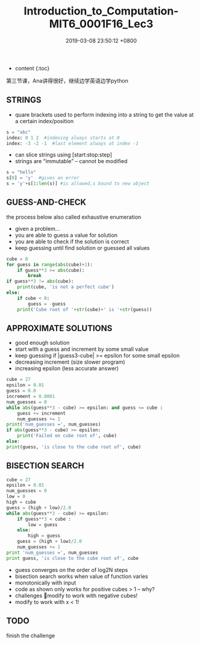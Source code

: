 ﻿---
layout: post
title:  "Introduction_to_Computation-MIT6_0001F16_Lec3"
date:   2019-03-08 23:50:12 +0800
categories: Introduction_to_Computation
tags: Python 
---

* content
{:toc}

第三节课，Ana讲得很好，继续边学英语边学python

## STRINGS
- quare brackets used to perform indexing into a string to get the value at a certain index/position
```python
s = "abc"
index: 0 1 2  #indexing always starts at 0 
index: -3 -2 -1  #last element always at index -1
```
- can slice strings using [start:stop:step]
- strings are “immutable” – cannot be modified
```python
s = "hello"
s[0] = 'y'  #gives an error 
s = 'y'+s[1:len(s)] #is allowed,s bound to new object
```

## GUESS-AND-CHECK
the process below also called exhaustive enumeration

 - given a problem...
 - you are able to guess a value for solution
 - you are able to check if the solution is correct
 - keep guessing until find solution or guessed all values
```python
cube = 8
for guess in range(abs(cube)+1):
    if guess**3 >= abs(cube):
        break
if guess**3 != abs(cube):
    print(cube, 'is not a perfect cube')
else:
    if cube < 0:
        guess = -guess
    print('Cube root of '+str(cube)+' is '+str(guess))
```

## APPROXIMATE SOLUTIONS
- good enough solution
- start with a guess and increment by some small value
- keep guessing  if |guess3-cube| >= epsilon for some small epsilon
- decreasing increment (size slower program) 
- increasing epsilon (less accurate answer)
```python
cube = 27
epsilon = 0.01
guess = 0.0
increment = 0.0001
num_guesses = 0
while abs(guess**3 - cube) >= epsilon: and guess <= cube :
    guess += increment
    num_guesses += 1
print('num_guesses =', num_guesses)
if abs(guess**3 - cube) >= epsilon:
    print('Failed on cube root of', cube)
else:
print(guess, 'is close to the cube root of', cube)
```

## BISECTION SEARCH
```python
cube = 27
epsilon = 0.01
num_guesses = 0
low = 0
high = cube
guess = (high + low)/2.0
while abs(guess**3 - cube) >= epsilon:
    if guess**3 < cube :
        low = guess
    else:
        high = guess
    guess = (high + low)/2.0
    num_guesses += 1
print 'num_guesses =', num_guesses
print guess, 'is close to the cube root of', cube
```

- guess converges on the order of log2N steps 
- bisection search works when value of function varies
- monotonically with input
- code as shown only works for positive cubes > 1 – why?
- challenges modify to work with negative cubes! 
- modify to work with x < 1!

## TODO
finish the challenge